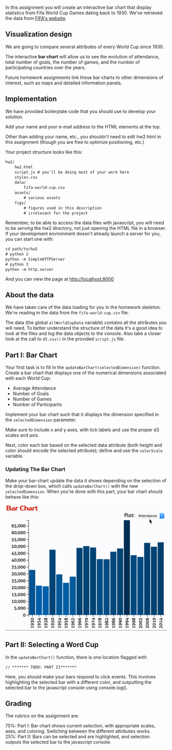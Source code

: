 In this assignment you will create an interactive bar chart that display statistics from Fifa World Cup Games dating back to 1930. We've retrieved the data from [FIFA's website](http://www.fifa.com/fifa-tournaments/statistics-and-records/worldcup/).


## Visualization design

We are going to compare several attributes of every World Cup since 1930.

The interactive **bar chart** will allow us to see the evolution of attendance, total number of goals, the number of games, and the number of participating countries over the years.

Future homework assignments link these bar charts to other dimensions of interest, such as maps and detailed information panels.

## Implementation

We have provided boilerplate code that you should use to develop your solution.

Add your name and your e-mail address to the HTML elements at the top.

Other than adding your name, etc., you shouldn't need to edit hw2.html in this assignment (though you are free to optimize positioning, etc.)

Your project structure looks like this:

    hw2/
        hw2.html
        script.js # you'll be doing most of your work here
        styles.css
        data/
        	fifa-world-cup.csv
        assets/
        	# various assets
        figs/
        	# figures used in this description
        	# irrelevant for the project


Remember, to be able to access the data files with javascript, you will need to be *serving* the hw2 directory, not just opening the HTML file in a browser. If your development environment doesn't already launch a server for you, you can start one with:

    cd path/to/hw2
    # python 2
    python -m SimpleHTTPServer
    # python 3
    python -m http.server

And you can view the page at [http://localhost:8000](http://localhost:8000)

## About the data

We have taken care of the data loading for you in the homework skeleton. We're reading in the data from the `fifa-world-cup.csv` file.

The data (the global `allWorldCupData` variable) contains all the attributes you will need.
To better understand the structure of the data it's a good idea to look at the files and log the data objects to the console. Also take a closer look at the call to `d3.csv()` in the provided `script.js` file.

## Part I: Bar Chart

Your first task is to fill in the ``updateBarChart(selectedDimension)`` function. Create a bar chart that displays one of the numerical dimensions associated with each World Cup:

 * Average Attendance
 * Number of Goals
 * Number of Games
 * Number of Participants

Implement your bar chart such that it displays the dimension specified in the `selectedDimension` parameter.

Make sure to include x and y axes, with tick labels and use the proper d3 scales and axis.

Next, color each bar based on the selected data attribute (both height and color should encode the selected attribute); define and use the ``colorScale`` variable.

### Updating The Bar Chart

Make your bar-chart update the data it shows depending on the selection of the drop-down box, which calls `updateBarChart()` with the new `selectedDimension`.
When you're done with this part, your bar chart should behave like this:

![bar animation](figs/bar.gif)

## Part II: Selecting a Word Cup

In the `updateBarChart()` function, there is one location flagged with

    // ******* TODO: PART II*******

Here, you should make your bars respond to click events. This involves highlighting the selected bar with a different color, and outputting the selected bar to the javascript console using console.log().

## Grading

The rubrics on the assignment are:

75%: Part I: Bar chart shows current selection, with appropriate scales, axes, and coloring.  Switching between the different attributes works.  
25%: Part II: Bars can be selected and are highlighted, and selection outputs the selected bar to the javascript console.  
